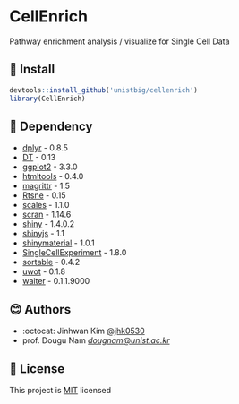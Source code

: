# CellEnrich 

Pathway enrichment analysis / visualize for Single Cell Data

## :wrench: Install

```R
devtools::install_github('unistbig/cellenrich')
library(CellEnrich)
```

## :paperclip: Dependency

* [dplyr](https://github.com/tidyverse/dplyr) - 0.8.5
* [DT](https://github.com/rstudio/DT) - 0.13
* [ggplot2](https://github.com/tidyverse/ggplot2) - 3.3.0
* [htmltools](https://github.com/rstudio/htmltools) - 0.4.0
* [magrittr](https://github.com/tidyverse/magrittr) - 1.5
* [Rtsne](https://github.com/jkrijthe/Rtsne) - 0.15
* [scales](https://github.com/r-lib/scales) - 1.1.0
* [scran](https://git.bioconductor.org/packages/scran) - 1.14.6
* [shiny](https://github.com/rstudio/shiny) - 1.4.0.2
* [shinyjs](https://github.com/daattali/shinyjs) - 1.1
* [shinymaterial](https://github.com/ericrayanderson/shinymaterial) - 1.0.1
* [SingleCellExperiment](https://git.bioconductor.org/packages/SingleCellExperiment) - 1.8.0
* [sortable](https://github.com/rstudio/sortable) - 0.4.2
* [uwot](https://github.com/jlmelville/uwot) - 0.1.8
* [waiter](https://github.com/JohnCoene/waiter) - 0.1.1.9000

## :blush: Authors
* :octocat: Jinhwan Kim [@jhk0530](http://github.com/jhk0530)
* prof. Dougu Nam *dougnam@unist.ac.kr*

## :memo: License
This project is [MIT](https://opensource.org/licenses/MIT) licensed
